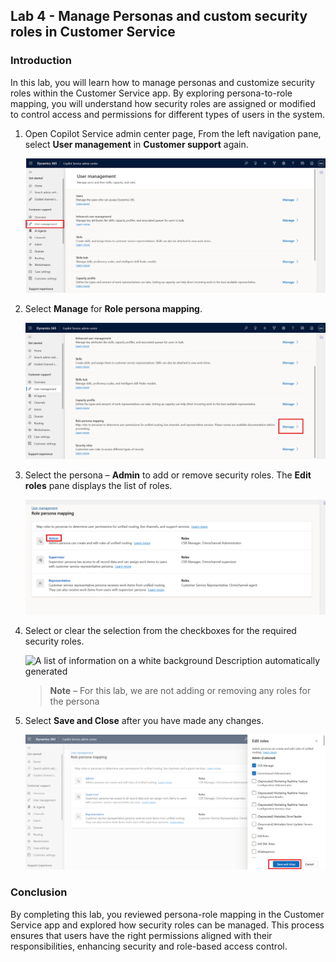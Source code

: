 ## Lab 4 - Manage Personas and custom security roles in Customer Service

### Introduction

In this lab, you will learn how to manage personas and customize
security roles within the Customer Service app. By exploring
persona-to-role mapping, you will understand how security roles are
assigned or modified to control access and permissions for different
types of users in the system.

1.  Open Copilot Service admin center page, From the left navigation pane, select **User
    management** in **Customer support** again.

    ![](./media/image1.png)

2.  Select **Manage** for **Role persona mapping**.

    ![](./media/image2.png)

3.  Select the persona – **Admin** to add or remove security roles.
    The **Edit roles** pane displays the list of roles.

    ![](./media/image3.png)

4.  Select or clear the selection from the checkboxes for the required
    security roles.

    ![A list of information on a white background Description
  automatically generated](./media/image4.png)

    > **Note** – For this lab, we are not adding or removing any roles for
  the persona

5.  Select **Save and Close** after you have made any changes.

    ![](./media/image5.png)

### Conclusion

By completing this lab, you reviewed persona-role mapping in the
Customer Service app and explored how security roles can be managed.
This process ensures that users have the right permissions aligned with
their responsibilities, enhancing security and role-based access
control.

